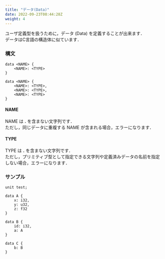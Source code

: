 ```yaml
---
title: "データ(Data)"
date: 2022-09-23T08:44:28Z
weight: 4
---
```


ユーザ定義型を扱うために，データ (Data) を定義することが出来ます．  
データはC言語の構造体に似ています．

### 構文

```text
data <NAME> {
    <NAME>: <TYPE>
}

data <NAME> {
    <NAME>: <TYPE>,
    <NAME>: <TYPE>,
    <NAME>: <TYPE>
}
```

#### NAME

NAME は **\.** を含まない文字列です．  
ただし，同じデータに重複する NAME が含まれる場合，エラーになります．

#### TYPE

TYPE は **\.** を含まない文字列です．  
ただし，プリミティブ型として指定できる文字列や定義済みデータの名前を指定しない場合，エラーになります．

### サンプル

```text
unit test;

data A {
    x: i32,
    y: u32,
    z: f32
}

data B {
    id: i32,
    a: A
}

data C {
    b: B
}
```
